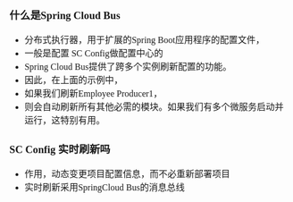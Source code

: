 <font face="Simsun" size=3>

### 什么是Spring Cloud Bus

- 分布式执行器，用于扩展的Spring Boot应用程序的配置文件，
- 一般是配置 SC Config做配置中心的
- Spring Cloud Bus提供了跨多个实例刷新配置的功能。
- 因此，在上面的示例中，
- 如果我们刷新Employee Producer1，
- 则会自动刷新所有其他必需的模块。如果我们有多个微服务启动并运行，这特别有用。

### SC Config 实时刷新吗

- 作用，动态变更项目配置信息，而不必重新部署项目
- 实时刷新采用SpringCloud Bus的消息总线

### 

</font>
